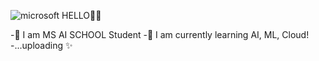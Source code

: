 
![microsoft](https://user-images.githubusercontent.com/121603459/236850350-d87f2192-ae62-47bb-a48c-e45b2ec39a73.svg)
HELLO🖐🏻

-🏫 I am MS AI SCHOOL Student 
-🌱 I am currently learning AI, ML, Cloud!
-...uploading ✨
